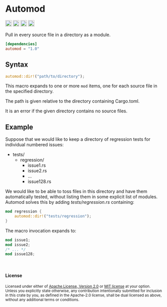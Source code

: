Automod
=======

[<img alt="github" src="https://img.shields.io/badge/github-dtolnay/automod-8da0cb?style=for-the-badge&labelColor=555555&logo=github" height="20">](https://github.com/dtolnay/automod)
[<img alt="crates.io" src="https://img.shields.io/crates/v/automod.svg?style=for-the-badge&color=fc8d62&logo=rust" height="20">](https://crates.io/crates/automod)
[<img alt="docs.rs" src="https://img.shields.io/badge/docs.rs-automod-66c2a5?style=for-the-badge&labelColor=555555&logo=docs.rs" height="20">](https://docs.rs/automod)
[<img alt="build status" src="https://img.shields.io/github/actions/workflow/status/dtolnay/automod/ci.yml?branch=master&style=for-the-badge" height="20">](https://github.com/dtolnay/automod/actions?query=branch%3Amaster)

Pull in every source file in a directory as a module.

```toml
[dependencies]
automod = "1.0"
```

## Syntax

```rust
automod::dir!("path/to/directory");
```

This macro expands to one or more `mod` items, one for each source file in the
specified directory.

The path is given relative to the directory containing Cargo.toml.

It is an error if the given directory contains no source files.

## Example

Suppose that we would like to keep a directory of regression tests for
individual numbered issues:

- tests/
  - regression/
    - issue1.rs
    - issue2.rs
    - ...
    - issue128.rs

We would like to be able to toss files in this directory and have them
automatically tested, without listing them in some explicit list of modules.
Automod solves this by adding *tests/regression.rs* containing:

```rust
mod regression {
    automod::dir!("tests/regression");
}
```

The macro invocation expands to:

```rust
mod issue1;
mod issue2;
/* ... */
mod issue128;
```

<br>

#### License

<sup>
Licensed under either of <a href="LICENSE-APACHE">Apache License, Version
2.0</a> or <a href="LICENSE-MIT">MIT license</a> at your option.
</sup>

<br>

<sub>
Unless you explicitly state otherwise, any contribution intentionally submitted
for inclusion in this crate by you, as defined in the Apache-2.0 license, shall
be dual licensed as above, without any additional terms or conditions.
</sub>
